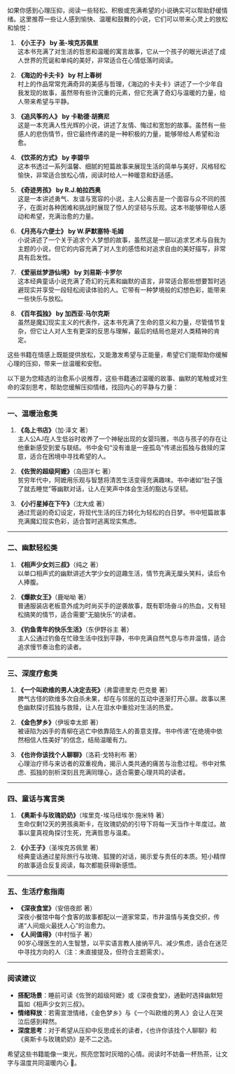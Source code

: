  
如果你感到心理压抑，阅读一些轻松、积极或充满希望的小说确实可以帮助舒缓情绪。这里推荐一些让人感到愉快、温暖和鼓舞的小说，它们可以带来心灵上的放松和愉悦：

1. **《小王子》 by 圣-埃克苏佩里**  
   这本书充满了对生活的哲思和温暖的寓言故事，它从一个孩子的眼光讲述了成人世界的荒诞和单纯的美好，非常适合在心情低落时阅读。

2. **《海边的卡夫卡》 by 村上春树**  
   村上的作品常常充满奇异的美感与哲理，《海边的卡夫卡》讲述了一个少年自我发现的故事，虽然带有些许沉重的元素，但它充满了奇幻与温暖的力量，给人带来希望与平静。

3. **《追风筝的人》 by 卡勒德·胡赛尼**  
   这是一本充满人性光辉的小说，讲述了友情、悔过和宽恕的故事。虽然有一些感人的悲伤情节，但它最终传递的是一种积极的力量，能够带给人希望和治愈。

4. **《饮茶的方式》 by 李碧华**  
   这本书透过一系列温馨、细腻的短篇故事来展现生活的简单与美好，风格轻松愉快，非常适合放松心情，阅读时给人一种暖意和舒适感。

5. **《奇迹男孩》 by R.J.帕拉西奥**  
   这是一本讲述勇气、友谊与宽容的小说，主人公奥吉是一个面容与众不同的孩子，在面对各种困难和挑战时展现了惊人的坚韧与乐观。这本书能够带给人感动和希望，充满治愈的力量。

6. **《月亮与六便士》 by W.萨默塞特·毛姆**  
   小说讲述了一个关于追求个人梦想的故事，虽然这是一部以追求艺术与自我为主题的小说，但它的内容充满了对人生的感悟和对追求自由的美好描写，非常具有启发性。

7. **《爱丽丝梦游仙境》 by 刘易斯·卡罗尔**  
   这本经典童话小说充满了奇幻的元素和幽默的语言，非常适合那些想要暂时逃避现实并享受一段轻松阅读体验的人。它带有一种梦境般的幻想色彩，能带来一些快乐与放松。

8. **《百年孤独》 by 加西亚·马尔克斯**  
   虽然是魔幻现实主义的代表作，这本书充满了生命的意义和力量，尽管情节复杂，但它让人对人生有更深的反思与理解，最后的结局也是对人类精神的肯定。

这些书籍在情感上既能提供放松，又能激发希望与正能量，希望它们能帮助你缓解心理的压抑，带来一丝温暖和安慰。

以下是为您精选的治愈系小说推荐，这些书籍通过温暖的故事、幽默的笔触或对生命的深刻思考，帮助您缓解压抑情绪，找回内心的平静与力量：

---

### **一、温暖治愈类**
1. **《岛上书店》**（加·泽文 著）  
   主人公AJ在人生低谷时收养了一个神秘出现的女婴玛雅，书店与孩子的存在让他重新感受到爱与联结。书中金句“没有谁是一座孤岛”传递出孤独与救赎的深意，适合在困境中寻找希望的人。

2. **《佐贺的超级阿嬷》**（岛田洋七 著）  
   贫穷年代中，阿嬷用乐观与智慧将清苦生活变得充满趣味。书中诸如“肚子饿了就去睡觉”等幽默对话，让人在笑声中体会生活的豁达与坚韧。

3. **《小行星掉在下午》**（沈大成 著）  
   通过荒诞的奇幻设定，将现代生活的压力转化为轻松的白日梦。书中短篇故事充满魔幻现实色彩，适合暂时逃离现实焦虑。

---

### **二、幽默轻松类**
1. **《相声少女刘三叔》**（纯之 著）  
   以单口相声式的幽默讲述大学少女的逗趣生活，情节充满无厘头笑料，读后令人捧腹。

2. **《爆款女王》**（鹿呦呦 著）  
   普通服装店老板意外成为时尚买手的逆袭故事，既有职场奋斗的热血，又有轻松搞笑的情节，适合需要“无脑快乐”的读者。

3. **《钓鱼青年的快乐生活》**（东伊野谷主 著）  
   主人公通过钓鱼在忙碌生活中找到平静，书中充满自然气息与市井温情，适合追求慢节奏治愈的读者。

---

### **三、深度疗愈类**
1. **《一个叫欧维的男人决定去死》**（弗雷德里克·巴克曼 著）  
   脾气古怪的欧维多次自杀未果，却在与邻居的互动中逐渐打开心扉。故事以黑色幽默探讨孤独与救赎，让人在泪水中重拾对生活的热爱。

2. **《金色梦乡》**（伊坂幸太郎 著）  
   被诬陷为凶手的青柳在逃亡中依靠陌生人的善意支撑。书中传递“在绝境中依然相信人性美好”的信念，结局温暖有力。

3. **《也许你该找个人聊聊》**（洛莉·戈特利布 著）  
   心理治疗师与来访者的双重视角，揭示人类共通的痛苦与治愈过程。书中对焦虑、孤独的剖析深刻且充满同理心，适合需要心理共鸣的读者。

---

### **四、童话与寓言类**
1. **《奥斯卡与玫瑰奶奶》**（埃里克-埃马纽埃尔·施米特 著）  
   生命仅剩12天的男孩奥斯卡，在玫瑰奶奶的引导下将每一天当作十年度过。故事以童真视角探讨生死，充满哲思与温柔。

2. **《小王子》**（圣埃克苏佩里 著）  
   经典童话通过星际旅行与玫瑰、狐狸的对话，揭示爱与责任的本质。短小精悍的故事适合反复阅读，每次都能获得新感悟。

---

### **五、生活疗愈指南**
- **《深夜食堂》**（安倍夜郎 著）  
   深夜小餐馆中每个食客的故事都配以一道家常菜，市井温情与美食交织，传递“人间烟火最抚人心”的治愈力。
- **《人间值得》**（中村恒子 著）  
   90岁心理医生的人生智慧，以平实语言教人接纳平凡、减少焦虑，适合在迷茫中寻找方向的人（注：未直接提及，但符合主题需求）。

---

### **阅读建议**
- **搭配场景**：睡前可读《佐贺的超级阿嬷》或《深夜食堂》，通勤时选择幽默短篇如《相声少女刘三叔》。
- **情绪释放**：若需宣泄情绪，《金色梦乡》与《一个叫欧维的男人》会让人在哭泣后感到释然。
- **深度思考**：对于希望从压抑中反思成长的读者，《也许你该找个人聊聊》和《奥斯卡与玫瑰奶奶》是不二之选。

希望这些书籍能像一束光，照亮您暂时灰暗的心情。阅读时不妨备一杯热茶，让文字与温度共同温暖内心 🌸。